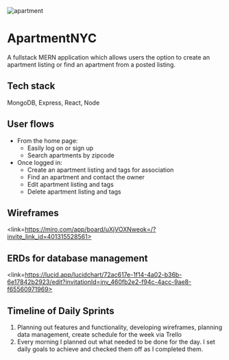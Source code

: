 <img alt="apartment" src="../../ReadME/apt1.jpeg">

# ApartmentNYC

A fullstack MERN application which allows users the option to create an apartment listing or find an apartment from a posted listing. 

## Tech stack

MongoDB, Express, React, Node

## User flows

- From the home page:
    - Easily log on or sign up
    - Search apartments by zipcode
- Once logged in:
    - Create an apartment listing and tags for association
    - Find an apartment and contact the owner
    - Edit apartment listing and tags
    - Delete apartment listing and tags

## Wireframes

<link=https://miro.com/app/board/uXjVOXNweok=/?invite_link_id=401315528561>

## ERDs for database management
<link=https://lucid.app/lucidchart/72ac617e-1f14-4a02-b36b-6e17842b2923/edit?invitationId=inv_460fb2e2-f94c-4acc-9ae8-f65560971969>

## Timeline of Daily Sprints

1. Planning out features and functionality, developing wireframes, planning data management, create schedule for the week via Trello
2. Every morning I planned out what needed to be done for the day. I set daily goals to achieve and checked them off as I completed them.

